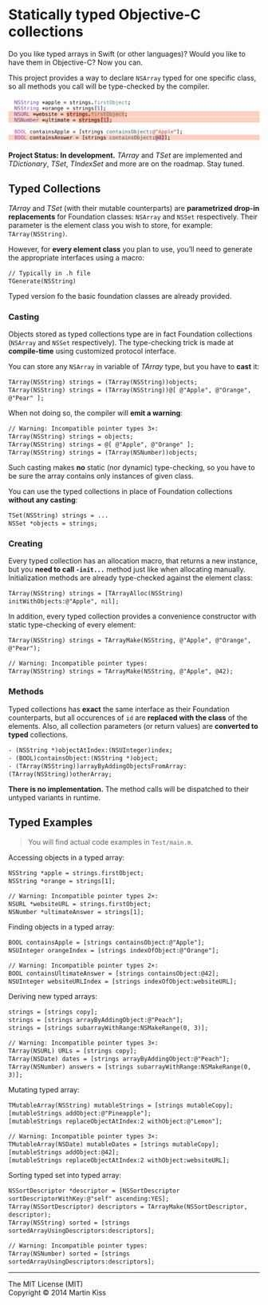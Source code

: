 Statically typed Objective-C collections
=============================
Do you like typed arrays in Swift (or other languages)? Would you like to have them in Objective-C? Now you can.

This project provides a way to declare `NSArray` typed for one specific class, so all methods you call will be type-checked by the compiler.

![Image](Image.png)

**Project Status: In development.** _TArray_ and _TSet_ are implemented and _TDictionary_, _TSet_, _TIndexSet_ and more are on the roadmap. Stay tuned.


Typed Collections
-----------------
_TArray_ and _TSet_ (with their mutable counterparts) are **parametrized drop-in replacements** for Foundation classes: `NSArray` and `NSSet` respectively. Their parameter is the element class you wish to store, for example: `TArray(NSString)`.

However, for **every element class** you plan to use, you’ll need to generate the appropriate interfaces using a macro:

```
// Typically in .h file
TGenerate(NSString)
```

Typed version fo the basic foundation classes are already provided.

### Casting
Objects stored as typed collections type are in fact Foundation collections (`NSArray` and `NSSet` respectively). The type-checking trick is made at **compile-time** using customized protocol interface.

You can store any `NSArray` in variable of _TArray_ type, but you have to **cast** it:

```
TArray(NSString) strings = (TArray(NSString))objects;
TArray(NSString) strings = (TArray(NSString))@[ @"Apple", @"Orange", @"Pear" ];
```

When not doing so, the compiler will **emit a warning**:

```
// Warning: Incompatible pointer types 3×:
TArray(NSString) strings = objects;
TArray(NSString) strings = @[ @"Apple", @"Orange" ];
TArray(NSString) strings = (TArray(NSNumber))objects;
```

Such casting makes **no** static (nor dynamic) type-checking, so you have to be sure the array contains only instances of given class.

You can use the typed collections in place of Foundation collections **without any casting**:

```
TSet(NSString) strings = ...
NSSet *objects = strings;
```

### Creating
Every typed collection has an allocation macro, that returns a new instance, but you **need to call `-init...`** method just like when allocating manually. Initialization methods are already type-checked against the element class:

```
TArray(NSString) strings = [TArrayAlloc(NSString) initWithObjects:@"Apple", nil];
```

In addition, every typed collection provides a convenience constructor with static type-checking of every element:

```
TArray(NSString) strings = TArrayMake(NSString, @"Apple", @"Orange", @"Pear");
```

```
// Warning: Incompatible pointer types:
TArray(NSString) strings = TArrayMake(NSString, @"Apple", @42);
```

### Methods
Typed collections has **exact** the same interface as their Foundation counterparts, but all occurences of `id` are **replaced with the class** of the elements. Also, all collection parameters (or return values) are **converted to typed** collections.

```
- (NSString *)objectAtIndex:(NSUInteger)index;
- (BOOL)containsObject:(NSString *)object;
- (TArray(NSString))arrayByAddingObjectsFromArray:(TArray(NSString))otherArray;
```

**There is no implementation.** The method calls will be dispatched to their untyped variants in runtime.


Typed Examples
--------------
> You will find actual code examples in `Test/main.m`.

Accessing objects in a typed array:

```
NSString *apple = strings.firstObject;
NSString *orange = strings[1];
```

```
// Warning: Incompatible pointer types 2×:
NSURL *websiteURL = strings.firstObject;
NSNumber *ultimateAnswer = strings[1];
```

Finding objects in a typed array:

```
BOOL containsApple = [strings containsObject:@"Apple"];
NSUInteger orangeIndex = [strings indexOfObject:@"Orange"];
```

```
// Warning: Incompatible pointer types 2×:
BOOL containsUltimateAnswer = [strings containsObject:@42];
NSUInteger websiteURLIndex = [strings indexOfObject:websiteURL];
```

Deriving new typed arrays:

```
strings = [strings copy];
strings = [strings arrayByAddingObject:@"Peach"];
strings = [strings subarrayWithRange:NSMakeRange(0, 3)];
```

```
// Warning: Incompatible pointer types 3×:
TArray(NSURL) URLs = [strings copy];
TArray(NSDate) dates = [strings arrayByAddingObject:@"Peach"];
TArray(NSNumber) answers = [strings subarrayWithRange:NSMakeRange(0, 3)];
```

Mutating typed array:

```
TMutableArray(NSString) mutableStrings = [strings mutableCopy];        
[mutableStrings addObject:@"Pineapple"];
[mutableStrings replaceObjectAtIndex:2 withObject:@"Lemon"];
```

```
// Warning: Incompatible pointer types 3×:
TMutableArray(NSDate) mutableDates = [strings mutableCopy];        
[mutableStrings addObject:@42];
[mutableStrings replaceObjectAtIndex:2 withObject:websiteURL];
```

Sorting typed set into typed array:

```
NSSortDescriptor *descriptor = [NSSortDescriptor sortDescriptorWithKey:@"self" ascending:YES];
TArray(NSSortDescriptor) descriptors = TArrayMake(NSSortDescriptor, descriptor);
TArray(NSString) sorted = [strings sortedArrayUsingDescriptors:descriptors];
```

```
// Warning: Incompatible pointer types:
TArray(NSNumber) sorted = [strings sortedArrayUsingDescriptors:descriptors];
```

---
The MIT License (MIT)  
Copyright © 2014 Martin Kiss
